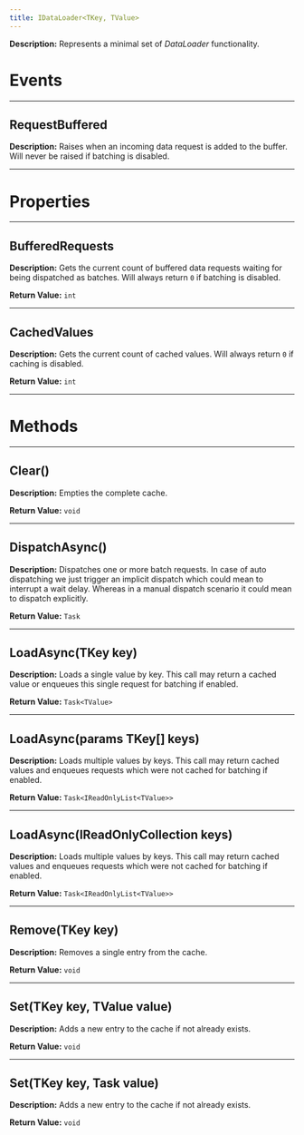 ```yaml
---
title: IDataLoader<TKey, TValue>
---
```


**Description:** Represents a minimal set of _DataLoader_ functionality.

# Events

---

## RequestBuffered

**Description:** Raises when an incoming data request is added to the buffer.
Will never be raised if batching is disabled.

---

# Properties

---

## BufferedRequests

**Description:** Gets the current count of buffered data requests waiting for
being dispatched as batches. Will always return `0` if batching is disabled.

**Return Value:** `int`

---

## CachedValues

**Description:** Gets the current count of cached values. Will always return `0`
if caching is disabled.

**Return Value:** `int`

---

# Methods

---

## Clear()

**Description:** Empties the complete cache.

**Return Value:** `void`

---

## DispatchAsync()

**Description:** Dispatches one or more batch requests. In case of auto
dispatching we just trigger an implicit dispatch which could mean to interrupt a
wait delay. Whereas in a manual dispatch scenario it could mean to dispatch
explicitly.

**Return Value:** `Task`

---

## LoadAsync(TKey key)

**Description:** Loads a single value by key. This call may return a cached
value or enqueues this single request for batching if enabled.

**Return Value:** `Task<TValue>`

---

## LoadAsync(params TKey[] keys)

**Description:** Loads multiple values by keys. This call may return cached
values and enqueues requests which were not cached for batching if enabled.

**Return Value:** `Task<IReadOnlyList<TValue>>`

---

## LoadAsync(IReadOnlyCollection<TKey> keys)

**Description:** Loads multiple values by keys. This call may return cached
values and enqueues requests which were not cached for batching if enabled.

**Return Value:** `Task<IReadOnlyList<TValue>>`

---

## Remove(TKey key)

**Description:** Removes a single entry from the cache.

**Return Value:** `void`

---

## Set(TKey key, TValue value)

**Description:** Adds a new entry to the cache if not already exists.

**Return Value:** `void`

---

## Set(TKey key, Task<TValue> value)

**Description:** Adds a new entry to the cache if not already exists.

**Return Value:** `void`
